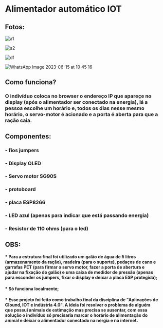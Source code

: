 # Alimentador automático IOT
## Fotos:
![a1](https://github.com/Gustavo-erades/Alimentador-automatico-iot/assets/108373134/b5cad1dc-1664-4c65-a3ee-38e428a863cc)

![a2](https://github.com/Gustavo-erades/Alimentador-automatico-iot/assets/108373134/e9dd1162-a1f1-4210-a7bc-084b7217deef)

![d1](https://github.com/Gustavo-erades/Alimentador-automatico-iot/assets/108373134/d6229cb6-d383-4ace-813a-f93984758b90)

![WhatsApp Image 2023-06-15 at 10 45 16](https://github.com/Gustavo-erades/Alimentador-automatico-iot/assets/108373134/a0f04ed1-ff01-4f79-abe2-ae2d9fb803a7)

## Como funciona?
### O indivíduo coloca no browser o endereço IP que apareçe no display (após o alimentador ser conectado na energia), lá a pessoa escolhe um horário e, todos os dias nesse mesmo horário, o servo-motor é acionado e a porta é aberta para que a ração caia.
## Componentes:
### - fios jumpers
### - Display OLED
### - Servo motor SG90S
### - protoboard
### - placa ESP8266
### - LED azul (apenas para indicar que está passando energia)
### - Resistor de 110 ohms (para o led)
## OBS:
#### * Para a estrutura final foi utilizado um galão de água de 5 litros (armazenamento da ração), madeira (para o suporte), pedaços de cano e garrafas PET (para firmar o servo motor, fazer a porta de abertura e ajudar na fixação do galão) e uma caixa de medidor de pressão (apenas para esconder os jumpers, fixar o display e deixar a placa ESP protegida);
#### * Só funciona localmente;
#### * Esse projeto foi feito como trabalho final da disciplina de "Aplicações de Clound, IOT e indústria 4.0". A ideia foi resolver o problema de alguém que possui animais de estimação mas precisa se ausentar, com essa solução o indivíduo só precisaria marcar o horário de alimentação do animal e deixar o alimentador conectado na nergia e na internet.
